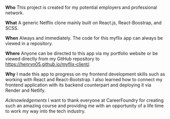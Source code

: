 **Who**
This project is created for my potential employers and professional network.

**What**
A generic Netflix clone mainly built on React.js, React-Boostrap, and SCSS.

**When**
Always and immediately. The code for this myflix app can always be viewed in a repository.

**Where**
Anyone can be directed to this app via my portfolio website or be viewed directly from my GitHub repository to https://henryn05.github.io/myflix-client/.

**Why**
I made this app to progress on my frontend development skills such as working with React and React-Bootstrap. I also learned how to connect my frontend application with its backend counterpart and deploying it via Render and Netlify.

*Acknowledgements*
I want to thank everyone at CareerFoundry for creating such an amazing course and providing me with an opportunity of a life time to work my way into the tech industry.